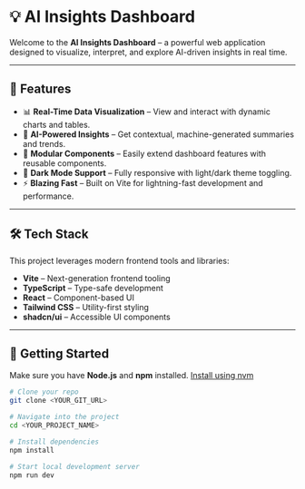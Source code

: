 # 💡 AI Insights Dashboard

Welcome to the **AI Insights Dashboard** – a powerful web application designed to visualize, interpret, and explore AI-driven insights in real time.

---

## 🚀 Features

- 📊 **Real-Time Data Visualization** – View and interact with dynamic charts and tables.
- 🧠 **AI-Powered Insights** – Get contextual, machine-generated summaries and trends.
- 🧩 **Modular Components** – Easily extend dashboard features with reusable components.
- 🌙 **Dark Mode Support** – Fully responsive with light/dark theme toggling.
- ⚡ **Blazing Fast** – Built on Vite for lightning-fast development and performance.

---

## 🛠 Tech Stack

This project leverages modern frontend tools and libraries:

- **Vite** – Next-generation frontend tooling
- **TypeScript** – Type-safe development
- **React** – Component-based UI
- **Tailwind CSS** – Utility-first styling
- **shadcn/ui** – Accessible UI components

---

## 📂 Getting Started

Make sure you have **Node.js** and **npm** installed. [Install using nvm](https://github.com/nvm-sh/nvm#installing-and-updating)

```bash
# Clone your repo
git clone <YOUR_GIT_URL>

# Navigate into the project
cd <YOUR_PROJECT_NAME>

# Install dependencies
npm install

# Start local development server
npm run dev
